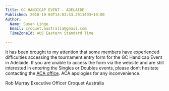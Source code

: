```yaml
---
Title: GC HANDICAP EVENT - ADELAIDE
Published: 2018-10-04T14:03:33.2011493+10:00
Author:
  Name: Susan Linge
  Email: croquet.australia@gmail.com
  TimeZoneId: AUS Eastern Standard Time

---
```

It has been brought to my attention that some members have experienced difficulties accessing the tournament entry form for the GC Handicap Event in Adelaide. If you are unable to access the form via the website and are still interested in entering the Singles or Doubles events, please don’t hesitate contacting the [ACA office](mailto:admin@croquet-australia.com.au). ACA apologies for any inconvenience. 

Rob Murray
Executive Officer
Croquet Australia
